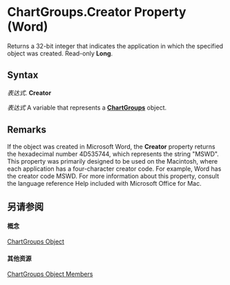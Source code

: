 
# ChartGroups.Creator Property (Word)

Returns a 32-bit integer that indicates the application in which the specified object was created. Read-only  **Long**.


## Syntax

 _表达式_. **Creator**

 _表达式_ A variable that represents a **[ChartGroups](37136fbd-8740-c817-9666-993bc5d4c847.md)** object.


## Remarks

If the object was created in Microsoft Word, the  **Creator** property returns the hexadecimal number 4D535744, which represents the string "MSWD". This property was primarily designed to be used on the Macintosh, where each application has a four-character creator code. For example, Word has the creator code MSWD. For more information about this property, consult the language reference Help included with Microsoft Office for Mac.


## 另请参阅


#### 概念


[ChartGroups Object](37136fbd-8740-c817-9666-993bc5d4c847.md)
#### 其他资源


[ChartGroups Object Members](http://msdn.microsoft.com/library/cc0c8655-227d-7fbb-ab7e-8e17549000f4%28Office.15%29.aspx)
